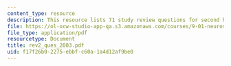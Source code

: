 ```yaml
---
content_type: resource
description: This resource lists 71 study review questions for second half of semester.
file: https://ol-ocw-studio-app-qa.s3.amazonaws.com/courses/9-01-neuroscience-and-behavior-fall-2003/f17f26b02275ebbfc60a1a4d12af9be0_rev2_ques_2003.pdf
file_type: application/pdf
resourcetype: Document
title: rev2_ques_2003.pdf
uid: f17f26b0-2275-ebbf-c60a-1a4d12af9be0
---
```

